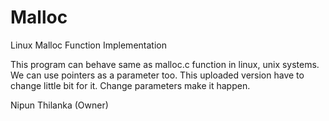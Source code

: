 # Malloc
Linux Malloc Function Implementation

This program can behave same as malloc.c function in linux, unix systems. We can use pointers as a parameter too. This uploaded version have to change little bit for it. Change parameters make it happen. 

Nipun Thilanka (Owner)
